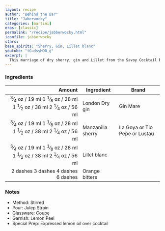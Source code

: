```yaml
---
layout: recipe
author: "Behind the Bar"
title: "Jaberwocky"
categories: [martini]
eras: [classic]
permalink: "/recipe/jabberwocky.html"
iconfile: jabberwocky
stars:
base_spirits: "Sherry, Gin, Lillet blanc"
youtube: "tGudsyMDO_g"
excerpt: |
  This marriage of dry sherry, gin and Lillet from the Savoy Cocktail book is a most refined and nuanced sipper.
---
```


### Ingredients

|   Amount | Ingredient        | Brand                         |
| -------: | ----------------- | ----------------------------- |
|   <span class="onex active"> <sup>3</sup>&frasl;<sub>4</sub> oz  / 19 ml</span> <span class="onehalfx">1 <sup>1</sup>&frasl;<sub>8</sub> oz  / 28 ml</span> <span class="twox">1 <sup>1</sup>&frasl;<sub>2</sub> oz  / 38 ml</span> <span class="threex">2 <sup>1</sup>&frasl;<sub>4</sub> oz  / 56 ml</span>| London Dry gin    | Gin Mare                      |
|   <span class="onex active"> <sup>3</sup>&frasl;<sub>4</sub> oz  / 19 ml</span> <span class="onehalfx">1 <sup>1</sup>&frasl;<sub>8</sub> oz  / 28 ml</span> <span class="twox">1 <sup>1</sup>&frasl;<sub>2</sub> oz  / 38 ml</span> <span class="threex">2 <sup>1</sup>&frasl;<sub>4</sub> oz  / 56 ml</span>| Manzanilla sherry | La Goya or Tio Pepe or Lustau |
|   <span class="onex active"> <sup>3</sup>&frasl;<sub>4</sub> oz  / 19 ml</span> <span class="onehalfx">1 <sup>1</sup>&frasl;<sub>8</sub> oz  / 28 ml</span> <span class="twox">1 <sup>1</sup>&frasl;<sub>2</sub> oz  / 38 ml</span> <span class="threex">2 <sup>1</sup>&frasl;<sub>4</sub> oz  / 56 ml</span>| Lillet blanc      |
| <span class="onex active">2 dashes</span> <span class="onehalfx">3 dashes</span> <span class="twox">4 dashes</span> <span class="threex">6 dashes</span>| Orange bitters    |

### Notes

- Method: Stirred
- Pour: Julep Strain
- Glassware: Coupe
- Garnish: Lemon Peel
- Special Prep: Expressed lemon oil over cocktail

    
<script type="application/ld+json">
{
  "@context": "https://schema.org",
  "@type": "Recipe",
  "author": "{{ page.author }}",
  "description": "{{ page.excerpt | strip_html | replace: '"', "'" }}",
  "image": "{% for ingredient in site.data[page.iconfile].images.ingredient limit: 1 %}{{ ingredient.url }}{% endfor %}",
  "recipeIngredient": [  ".75 oz London Dry gin ",
  ".75 oz Manzanilla sherry",
  ".75 oz Lillet blanc ",
  "2 dashes Orange bitters "],
  "name": "{{ page.title }}",
  "recipeInstructions": "  {
    '@type': 'HowToStep',
    'text': '- Method: Stirred
'
  },  {
    '@type': 'HowToStep',
    'text': '- Pour: Julep Strain
'
  },  {
    '@type': 'HowToStep',
    'text': '- Glassware: Coupe
'
  },  {
    '@type': 'HowToStep',
    'text': '- Garnish: Lemon Peel
'
  },  {
    '@type': 'HowToStep',
    'text': '- Special Prep: Expressed lemon oil over cocktail
'
  }",
  "recipeYield": "1 cocktail",
  "recipeCategory": "cocktail"
}
</script>

    